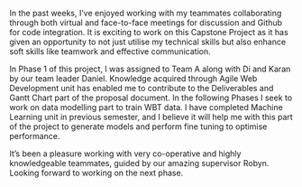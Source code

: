 In the past weeks, I’ve enjoyed working with my teammates collaborating through both virtual and face-to-face meetings for discussion and Github for code integration. It is exciting to work on this Capstone Project as it has given an opportunity to not just utilise my technical skills but also enhance soft skills like teamwork and effective communication.

In Phase 1 of this project, I was assigned to Team A along with Di and Karan by our team leader Daniel. Knowledge acquired through Agile Web Development unit has enabled me to contribute to the Deliverables and Gantt Chart part of the proposal document. In the following Phases I seek to work on data modelling part to train WBT data. I have completed Machine Learning unit in previous semester, and I believe it will help me with this part of the project to generate models and perform fine tuning to optimise performance.

It’s been a pleasure working with very co-operative and highly knowledgeable teammates, guided by our amazing supervisor Robyn. Looking forward to working on the next phase.
